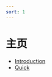 ```yaml
---
sort: 1
---
```


# 主页
<!-- {% include list.liquid all=true %} -->

- [Introduction](https://doupichen.github.io/Eden/homepage/introduction.md)
- [Quick](https://doupichen.github.io/Eden/homepage/quickstart.md)
